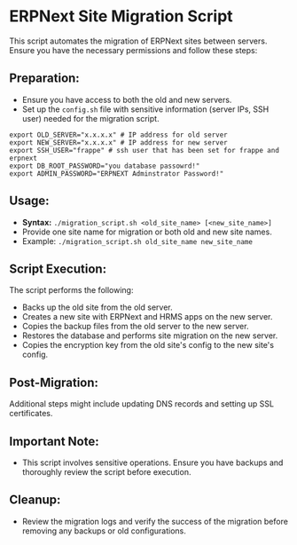 # ERPNext Site Migration Script

This script automates the migration of ERPNext sites between servers. Ensure you have the necessary permissions and follow these steps:

## Preparation:
- Ensure you have access to both the old and new servers.
- Set up the `config.sh` file with sensitive information (server IPs, SSH user) needed for the migration script.

```
export OLD_SERVER="x.x.x.x" # IP address for old server
export NEW_SERVER="x.x.x.x" # IP address for new server
export SSH_USER="frappe" # ssh user that has been set for frappe and erpnext
export DB_ROOT_PASSWORD="you database passowrd!"
export ADMIN_PASSWORD="ERPNEXT Adminstrator Password!"
```

## Usage:
- **Syntax:** `./migration_script.sh <old_site_name> [<new_site_name>]`
- Provide one site name for migration or both old and new site names.
- Example: `./migration_script.sh old_site_name new_site_name`

## Script Execution:
The script performs the following:
- Backs up the old site from the old server.
- Creates a new site with ERPNext and HRMS apps on the new server.
- Copies the backup files from the old server to the new server.
- Restores the database and performs site migration on the new server.
- Copies the encryption key from the old site's config to the new site's config.

## Post-Migration:
Additional steps might include updating DNS records and setting up SSL certificates.

## Important Note:
- This script involves sensitive operations. Ensure you have backups and thoroughly review the script before execution.

## Cleanup:
- Review the migration logs and verify the success of the migration before removing any backups or old configurations.
